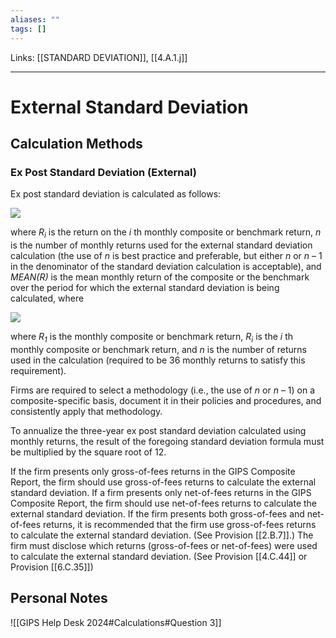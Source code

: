 ```yaml
---
aliases: ""
tags: []
---
```

Links: [[STANDARD DEVIATION]], [[4.A.1.j]]
___
# External Standard Deviation
## Calculation Methods
### Ex Post Standard Deviation (External)
Ex post standard deviation is calculated as follows:

![](https://www.gipsstandards.org/wp-content/themes/gips/pdf_img/for_firms/4.A.1.7.png)

where _R<sub>i</sub>_ is the return on the _i_ th monthly composite or benchmark return, _n_ is the number of monthly returns used for the external standard deviation calculation (the use of _n_ is best practice and preferable, but either _n_ or _n_ – 1 in the denominator of the standard deviation calculation is acceptable), and _MEAN(R)_ is the mean monthly return of the composite or the benchmark over the period for which the external standard deviation is being calculated, where

![](https://www.gipsstandards.org/wp-content/themes/gips/pdf_img/for_firms/4.A.1.8.png)

where _R<sub>1</sub>_ is the monthly composite or benchmark return, _R<sub>i</sub>_ is the _i_ th monthly composite or benchmark return, and _n_ is the number of returns used in the calculation (required to be 36 monthly returns to satisfy this requirement).

Firms are required to select a methodology (i.e., the use of _n_ or _n_ – 1) on a composite-specific basis, document it in their policies and procedures, and consistently apply that methodology.

To annualize the three-year ex post standard deviation calculated using monthly returns, the result of the foregoing standard deviation formula must be multiplied by the square root of 12.

If the firm presents only gross-of-fees returns in the GIPS Composite Report, the firm should use gross-of-fees returns to calculate the external standard deviation. If a firm presents only net-of-fees returns in the GIPS Composite Report, the firm should use net-of-fees returns to calculate the external standard deviation. If the firm presents both gross-of-fees and net-of-fees returns, it is recommended that the firm use gross-of-fees returns to calculate the external standard deviation. (See Provision [[2.B.7]].) The firm must disclose which returns (gross-of-fees or net-of-fees) were used to calculate the external standard deviation. (See Provision [[4.C.44]] or Provision [[6.C.35]])

## Personal Notes
![[GIPS Help Desk 2024#Calculations#Question 3]]